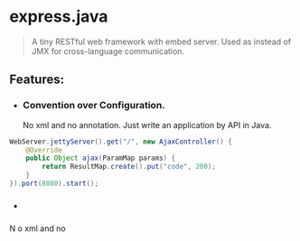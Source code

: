 express.java
=====
>A tiny RESTful web framework with embed server. Used as instead of JMX for cross-language communication.

## Features:

* ### Convention over Configuration.
	
	No xml and no annotation. Just write an application by API in Java.
	
```java
WebServer.jettyServer().get("/", new AjaxController() {
    @Override
    public Object ajax(ParamMap params) {
        return ResultMap.create().put("code", 200);
    }
}).port(8080).start();
```

* ###

N
o xml and no 